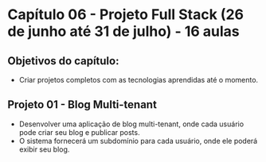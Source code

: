 # Capítulo 06 - Projeto Full Stack (26 de junho até 31 de julho) - 16 aulas

## Objetivos do capítulo:

- Criar projetos completos com as tecnologias aprendidas até o momento.

## Projeto 01 - Blog Multi-tenant

- Desenvolver uma aplicação de blog multi-tenant, onde cada usuário pode criar seu blog e publicar posts.
- O sistema fornecerá um subdomínio para cada usuário, onde ele poderá exibir seu blog.
